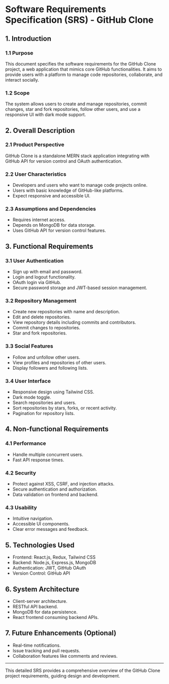 # Software Requirements Specification (SRS) - GitHub Clone

## 1. Introduction

### 1.1 Purpose
This document specifies the software requirements for the GitHub Clone project, a web application that mimics core GitHub functionalities. It aims to provide users with a platform to manage code repositories, collaborate, and interact socially.

### 1.2 Scope
The system allows users to create and manage repositories, commit changes, star and fork repositories, follow other users, and use a responsive UI with dark mode support.

## 2. Overall Description

### 2.1 Product Perspective
GitHub Clone is a standalone MERN stack application integrating with GitHub API for version control and OAuth authentication.

### 2.2 User Characteristics
- Developers and users who want to manage code projects online.
- Users with basic knowledge of GitHub-like platforms.
- Expect responsive and accessible UI.

### 2.3 Assumptions and Dependencies
- Requires internet access.
- Depends on MongoDB for data storage.
- Uses GitHub API for version control features.

## 3. Functional Requirements

### 3.1 User Authentication
- Sign up with email and password.
- Login and logout functionality.
- OAuth login via GitHub.
- Secure password storage and JWT-based session management.

### 3.2 Repository Management
- Create new repositories with name and description.
- Edit and delete repositories.
- View repository details including commits and contributors.
- Commit changes to repositories.
- Star and fork repositories.

### 3.3 Social Features
- Follow and unfollow other users.
- View profiles and repositories of other users.
- Display followers and following lists.

### 3.4 User Interface
- Responsive design using Tailwind CSS.
- Dark mode toggle.
- Search repositories and users.
- Sort repositories by stars, forks, or recent activity.
- Pagination for repository lists.

## 4. Non-functional Requirements

### 4.1 Performance
- Handle multiple concurrent users.
- Fast API response times.

### 4.2 Security
- Protect against XSS, CSRF, and injection attacks.
- Secure authentication and authorization.
- Data validation on frontend and backend.

### 4.3 Usability
- Intuitive navigation.
- Accessible UI components.
- Clear error messages and feedback.

## 5. Technologies Used
- Frontend: React.js, Redux, Tailwind CSS
- Backend: Node.js, Express.js, MongoDB
- Authentication: JWT, GitHub OAuth
- Version Control: GitHub API

## 6. System Architecture
- Client-server architecture.
- RESTful API backend.
- MongoDB for data persistence.
- React frontend consuming backend APIs.

## 7. Future Enhancements (Optional)
- Real-time notifications.
- Issue tracking and pull requests.
- Collaboration features like comments and reviews.

---

This detailed SRS provides a comprehensive overview of the GitHub Clone project requirements, guiding design and development.
